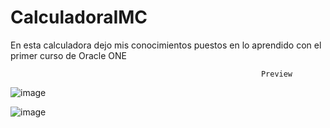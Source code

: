 # CalculadoraIMC
En esta calculadora dejo mis conocimientos puestos en lo aprendido con el primer curso de Oracle ONE

                                                            Preview

![image](https://user-images.githubusercontent.com/81688973/205086999-99d1067b-c7ea-4dec-ac79-a6fb016eccb7.png)

![image](https://user-images.githubusercontent.com/81688973/205087104-23b5a6e7-c95d-4ebd-90af-0acb6b69a215.png)
